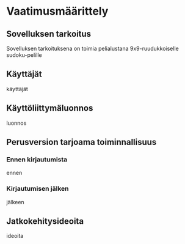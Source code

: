 # Vaatimusmäärittely
## Sovelluksen tarkoitus
Sovelluksen tarkoituksena on toimia pelialustana 9x9-ruudukkoiselle sudoku-pelille

## Käyttäjät
käyttäjät

## Käyttöliittymäluonnos
luonnos

## Perusversion tarjoama toiminnallisuus
### Ennen kirjautumista
ennen
### Kirjautumisen jälken
jälkeen

## Jatkokehitysideoita
ideoita
